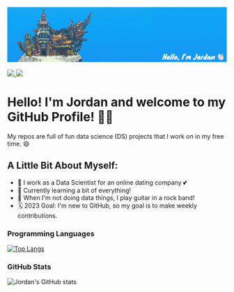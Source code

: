 <img src="https://github.com/JordanEisinger/JordanEisinger/blob/main/GitHub%20Profile%20Banner.png" alt="Jordan Eisinger GitHub README header image">
<p><a href="https://www.linkedin.com/in/jordaneisinger"> <img src="https://img.shields.io/badge/linkedin-%230077B5.svg?&style=for-the-badge&logo=linkedin&logoColor=white" height=25> </a> 
  <a href="https://www.upwork.com/freelancers/~013d8467fd7ab08c9a?s=1110580752008335360"> <img src="https://img.shields.io/badge/UpWork-6FDA44?style=for-the-badge&logo=Upwork&logoColor=white" height=25></a>
</p>


# Hello! I'm Jordan and welcome to my GitHub Profile! 👋🏻

My repos are full of fun data science (DS) projects that I  work on in my free time. 😄

## A Little Bit About Myself:

- 💼 I work as a Data Scientist for an online dating company 💕
- 🌱 Currently learning a bit of everything!
- 🎸 When I'm not doing data things, I play guitar in a rock band!
- 🗓 2023 Goal: I'm new to GitHub, so my goal is to make weekly contributions.

### Programming Languages

[![Top Langs](https://github-readme-stats.vercel.app/api/top-langs/?username=jordaneisinger&layout=compact)](https://github.com/jordaneisinger/github-readme-stats)

### GitHub Stats

![Jordan's GitHub stats](https://github-readme-stats.vercel.app/api?username=jordaneisinger&show_icons=true&theme=radical)

[linkedin]: https://linkedin.com/in/jordaneisinger
[instagram]: https://www.instagram.com/jmeguitar
